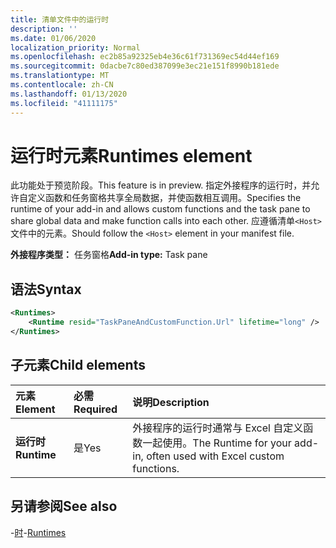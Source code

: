 ```yaml
---
title: 清单文件中的运行时
description: ''
ms.date: 01/06/2020
localization_priority: Normal
ms.openlocfilehash: ec2b85a92325eb4e36c61f731369ec54d44ef169
ms.sourcegitcommit: 0dacbe7c80ed387099e3ec21e151f8990b181ede
ms.translationtype: MT
ms.contentlocale: zh-CN
ms.lasthandoff: 01/13/2020
ms.locfileid: "41111175"
---
```

# <a name="runtimes-element"></a><span data-ttu-id="c09c5-102">运行时元素</span><span class="sxs-lookup"><span data-stu-id="c09c5-102">Runtimes element</span></span>

<span data-ttu-id="c09c5-103">此功能处于预览阶段。</span><span class="sxs-lookup"><span data-stu-id="c09c5-103">This feature is in preview.</span></span> <span data-ttu-id="c09c5-104">指定外接程序的运行时，并允许自定义函数和任务窗格共享全局数据，并使函数相互调用。</span><span class="sxs-lookup"><span data-stu-id="c09c5-104">Specifies the runtime of your add-in and allows custom functions and the task pane to share global data and make function calls into each other.</span></span> <span data-ttu-id="c09c5-105">应遵循清单`<Host>`文件中的元素。</span><span class="sxs-lookup"><span data-stu-id="c09c5-105">Should follow the `<Host>` element in your manifest file.</span></span>

<span data-ttu-id="c09c5-106">**外接程序类型：** 任务窗格</span><span class="sxs-lookup"><span data-stu-id="c09c5-106">**Add-in type:** Task pane</span></span>

## <a name="syntax"></a><span data-ttu-id="c09c5-107">语法</span><span class="sxs-lookup"><span data-stu-id="c09c5-107">Syntax</span></span>

```XML
<Runtimes>
    <Runtime resid="TaskPaneAndCustomFunction.Url" lifetime="long" />
</Runtimes>
```

## <a name="child-elements"></a><span data-ttu-id="c09c5-108">子元素</span><span class="sxs-lookup"><span data-stu-id="c09c5-108">Child elements</span></span>

|  <span data-ttu-id="c09c5-109">元素</span><span class="sxs-lookup"><span data-stu-id="c09c5-109">Element</span></span> |  <span data-ttu-id="c09c5-110">必需</span><span class="sxs-lookup"><span data-stu-id="c09c5-110">Required</span></span>  |  <span data-ttu-id="c09c5-111">说明</span><span class="sxs-lookup"><span data-stu-id="c09c5-111">Description</span></span>  |
|:-----|:-----|:-----|
|  <span data-ttu-id="c09c5-112">**运行时**</span><span class="sxs-lookup"><span data-stu-id="c09c5-112">**Runtime**</span></span>     | <span data-ttu-id="c09c5-113">是</span><span class="sxs-lookup"><span data-stu-id="c09c5-113">Yes</span></span> |  <span data-ttu-id="c09c5-114">外接程序的运行时通常与 Excel 自定义函数一起使用。</span><span class="sxs-lookup"><span data-stu-id="c09c5-114">The Runtime for your add-in, often used with Excel custom functions.</span></span>

## <a name="see-also"></a><span data-ttu-id="c09c5-115">另请参阅</span><span class="sxs-lookup"><span data-stu-id="c09c5-115">See also</span></span>

<span data-ttu-id="c09c5-116">-[时](runtimes.md)</span><span class="sxs-lookup"><span data-stu-id="c09c5-116">-[Runtimes](runtimes.md)</span></span>
